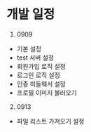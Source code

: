 # 개발 일정

1. 0909
- 기본 설정
- test 서버 설정
- 회원가입 로직 설정
- 로그인 로직 설정
- 인증 미들웨서 설정
- 프로필 이미지 불러오기

2. 0913
- 파일 리스트 가져오기 설정